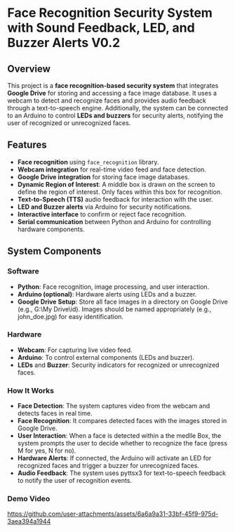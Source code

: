 # Face Recognition Security System with Sound Feedback, LED, and Buzzer Alerts V0.2

## Overview
This project is a **face recognition-based security system** that integrates **Google Drive** for storing and accessing a face image database. It uses a webcam to detect and recognize faces and provides audio feedback through a text-to-speech engine. Additionally, the system can be connected to an Arduino to control **LEDs and buzzers** for security alerts, notifying the user of recognized or unrecognized faces. 
## Features
- **Face recognition** using `face_recognition` library.
- **Webcam integration** for real-time video feed and face detection.
- **Google Drive integration** for storing face image databases.
- **Dynamic Region of Interest**:
A middle box is drawn on the screen to define the region of interest. Only faces within this box for recognition.
- **Text-to-Speech (TTS)** audio feedback for interaction with the user.
- **LED and Buzzer alerts** via Arduino for security notifications.
- **Interactive interface** to confirm or reject face recognition.
- **Serial communication** between Python and Arduino for controlling hardware components.

## System Components

### Software
- **Python**: Face recognition, image processing, and user interaction.
- **Arduino (optional)**: Hardware alerts using LEDs and a buzzer.
- **Google Drive Setup**:
Store all face images in a directory on Google Drive (e.g., G:\My Drive\id).
Images should be named appropriately (e.g., john_doe.jpg) for easy identification.

### Hardware
- **Webcam**: For capturing live video feed.
- **Arduino**: To control external components (LEDs and buzzer).
- **LEDs** and **Buzzer**: Security indicators for recognized or unrecognized faces.
  
### How It Works
- **Face Detection**: The system captures video from the webcam and detects faces in real time.
- **Face Recognition**: It compares detected faces with the images stored in Google Drive.
- **User Interaction**: When a face is detected within a the medlle Box, the system prompts the user to decide whether to recognize the face (press M for yes, N for no).
- **Hardware Alerts**: If connected, the Arduino will activate an LED for recognized faces and trigger a buzzer for unrecognized faces.
- **Audio Feedback**: The system uses pyttsx3 for text-to-speech feedback to notify the user of recognition events.
### Demo Video
https://github.com/user-attachments/assets/6a6a9a31-33bf-45f9-975d-3aea394a1944


